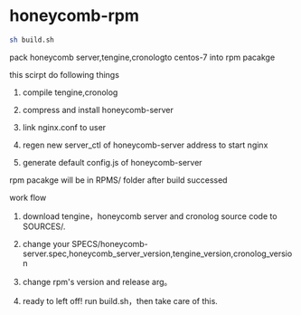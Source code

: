 # honeycomb-rpm

```sh
sh build.sh
```

pack honeycomb server,tengine,cronologto centos-7 into  rpm pacakge

this scirpt do following things

1. compile tengine,cronolog

2. compress and install honeycomb-server

3. link nginx.conf to user

4. regen new server_ctl of honeycomb-server address to start nginx

5. generate default config.js of honeycomb-server

rpm pacakge will be in RPMS/ folder after build successed

work flow

1. download tengine，honeycomb server and cronolog source code to SOURCES/.

2. change your SPECS/honeycomb-server.spec,honeycomb_server_version,tengine_version,cronolog_version

3. change rpm's version and release arg。

4. ready to left off! run build.sh，then take care of this.
